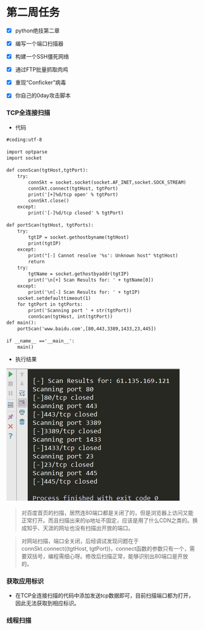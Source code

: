 # 第二周任务

- [x] python绝技第二章
- [x] 编写一个端口扫描器
- [x] 构建一个SSH僵死网络
- [x] 通过FTP批量抓取肉鸡
- [x] 重现“Conficker”病毒
- [x] 你自己的0day攻击脚本


### TCP全连接扫描

+ 代码

```
#coding:utf-8

import optparse
import socket

def connScan(tgtHost,tgtPort):
    try:
        connSkt = socket.socket(socket.AF_INET,socket.SOCK_STREAM)
        connSkt.connect(tgtHost, tgtPort)
        print('[+]%d/tcp open' % tgtPort)
        connSkt.close()
    except:
        print('[-]%d/tcp closed' % tgtPort)

def portScan(tgtHost, tgtPorts):
    try:
        tgtIP = socket.gethostbyname(tgtHost)
        print(tgtIP)
    except:
        print("[-] Cannot resolve '%s': Unknown host" %tgtHost)
        return
    try:
        tgtName = socket.gethostbyaddr(tgtIP)
        print('\n[+] Scan Results for: ' + tgtName[0])
    except:
        print('\n[-] Scan Results for: ' + tgtIP)
    socket.setdefaulttimeout(1)
    for tgtPort in tgtPorts:
        print('Scanning port ' + str(tgtPort))
        connScan(tgtHost, int(tgtPort))
def main():
    portScan('www.baidu.com',[80,443,3389,1433,23,445])

if __name__ =='__main__':
    main()
```

+ 执行结果

![image](https://github.com/cnscyy/redclub-study/blob/master/capture2-1.jpg?raw=true)

> 对百度首页的扫描，居然连80端口都是关闭了的，但是浏览器上访问又能正常打开。而且扫描出来的ip地址不固定，应该是用了什么CDN之类的。换成知乎、天涯的网址也没有扫描出开放的端口。

> 对网站扫描，端口全关闭，后经调试发现问题在于connSkt.connect((tgtHost, tgtPort))，connect函数的参数只有一个，需要双括号，编程需细心呀。修改后扫描正常，能够识别出80端口是开放的。

### 获取应用标识

+ 在TCP全连接扫描的代码中添加发送tcp数据即可，目前扫描端口都为打开，因此无法获取到相应标识。


### 线程扫描